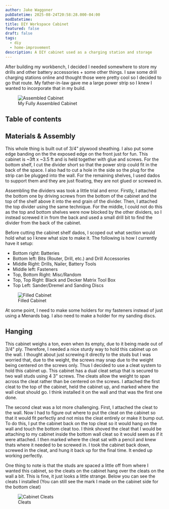 ```yaml
---
author: Jake Waggoner
pubDatetime: 2025-08-24T20:58:28.000-04:00
modDatetime:
title: DIY Workspace Cabinet
featured: false
draft: false
tags:
  - diy
  - home-improvement
description: A DIY cabinet used as a charging station and storage
---
```


After building my workbench, I decided I needed somewhere to store my drills and other battery accessories + some other things. I saw some drill charging stations online and thought those were pretty cool so I decided to go that route. My father-in-law gave me a large power strip so I knew I wanted to incorporate that in my build.

<figure><img src="/assets/work-cabinet/assembled.jpg" alt="Assembled Cabinet" /><figcaption class="text-center">My Fully Assembled Cabinet</figcaption></figure>

## Table of contents

## Materials & Assembly

This whole thing is built out of 3/4" plywood sheathing. I also put some edge banding on the the exposed edge on the front just for fun. This cabinet is ~3ft x ~3.5 ft and is held together with glue and screws. For the bottom shelf, I cut the divider short so that the power strip could fit in the back of the space. I also had to cut a hole in the side so the plug for the strip can be plugged into the wall. For the remaining shelves, I used dados to support them and they are just floating, they are not glued or screwed in.

Assembling the dividers was took a little trial and error. Firstly, I attached the bottom one by driving screws from the bottom of the cabinet and the top of the shelf above it into the end grain of the divider. Then, I attached the top divider using the same technique. For the middle, I could not do this as the top and bottom shelves were now blocked by the other dividers, so I instead screwed it in from the back and used a small drill bit to find the divider from the back of the cabinet.

Before cutting the cabinet shelf dados, I scoped out what section would hold what so I knew what size to make it. The following is how I currently have it setup:

- Bottom right: Batteries
- Bottom left: Bits (Router, Drill, etc.) and Drill Accessories
- Middle Right: Drills, Nailer, Battery Tools
- Middle left: Fasteners
- Top, Bottom Right: Misc/Random
- Top, Top Right: Black and Decker Matrix Tool Box
- Top Left: Sander/Dremel and Sanding Discs

<figure><img src="/assets/work-cabinet/filled.jpg"
    class="sm:h-1/2 sm:w-1/2" alt="Filled Cabinet" /><figcaption class="text-center">Filled Cabinet</figcaption></figure>

At some point, I need to make some holders for my fasteners instead of just using a Menards bag. I also need to make a holder for my sanding discs.

## Hanging

This cabinet weighs a ton, even when its empty, due to it being made out of 3/4" ply. Therefore, I needed a nice sturdy way to hold this cabinet up on the wall. I thought about just screwing it directly to the studs but I was worried that, due to the weight, the screws may snap due to the weight being centered on the screws only. Thus I decided to use a cleat system to hold this cabinet up. This cabinet has a dual cleat setup that is secured to two wall studs using 4 3" screws. The cleats allow the weight to span across the cleat rather than be centered on the screws. I attached the first cleat to the top of the cabinet, held the cabinet up, and marked where the wall cleat should go. I think installed it on the wall and that was the first one done.

The second cleat was a lot more challenging. First, I attached the cleat to the wall. Now I had to figure out where to put the cleat on the cabinet so that it would fit perfectly and not miss the cleat entirely or make it bump out. To do this, I put the cabinet back on the top cleat so it would hang on the wall and touch the bottom cleat too. I think shoved the cleat that I would be attaching to my cabinet inside the bottom wall cleat so it would seem as if it were attached. I then marked where the cleat sat with a pencil and knew thats where it needed to be screwed in. I took the cabinet back down, screwed in the cleat, and hung it back up for the final time. It ended up working perfectly.

One thing to note is that the studs are spaced a little off from where I wanted this cabinet, so the cleats on the cabinet hang over the cleats on the wall a bit. This is fine, it just looks a little strange. Below you can see the cleats I installed (You can still see the mark I made on the cabinet side for the bottom cleat)

<figure><img src="/assets/work-cabinet/cleat.jpg"
    class="sm:h-1/2 sm:w-1/2" alt="Cabinet Cleats" /><figcaption class="text-center">Cleats</figcaption></figure>
